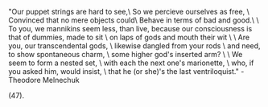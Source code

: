 "Our puppet strings are hard to see,\ So we percieve ourselves as free, \ Convinced that no mere objects could\ Behave in terms of bad and good.\ \ To you, we mannikins seem less, than live, because our consciousness is that of dummies, made to sit \ on laps of gods and mouth their wit \ \ Are you, our transcendental gods, \ likewise dangled from your rods \ and need, to show spontaneous charm, \ some higher god's inserted arm? \ \ We seem to form a nested set, \ with each the next one's
marionette, \ who, if you asked him, would insist, \ that he (or she)'s the last ventriloquist." - Theodore Melnechuk

(47).
